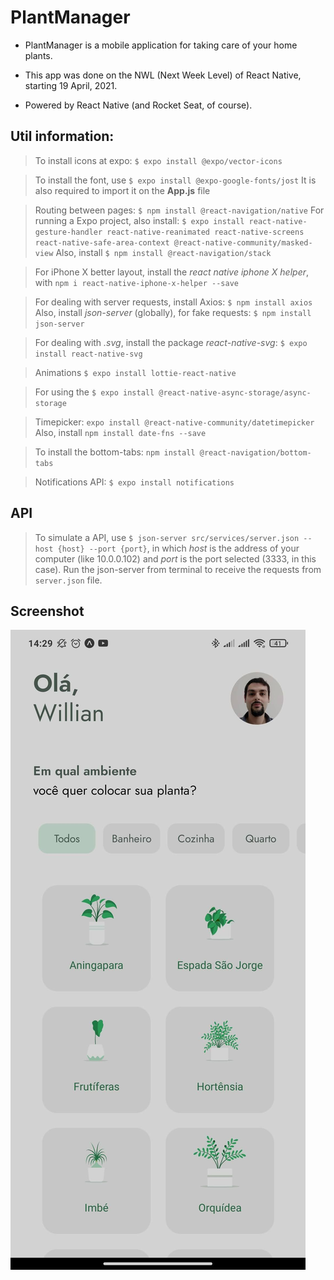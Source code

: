 # PlantManager

- PlantManager is a mobile application for taking care of your home plants.

- This app was done on the NWL (Next Week Level) of React Native, starting 19 April, 2021.

- Powered by React Native (and Rocket Seat, of course).

## Util information:
> To install icons at expo: `$ expo install @expo/vector-icons`

> To install the font, use `$ expo install @expo-google-fonts/jost`
  It is also required to import it on the **App.js** file

> Routing between pages: `$ npm install @react-navigation/native`
  For running a Expo project, also install: `$ expo install react-native-gesture-handler react-native-reanimated react-native-screens react-native-safe-area-context @react-native-community/masked-view`
  Also, install `$ npm install @react-navigation/stack`

> For iPhone X better layout, install the *react native iphone X helper*, with `npm i react-native-iphone-x-helper --save`

> For dealing with server requests, install Axios: `$ npm install axios` 
  Also, install *json-server* (globally), for fake requests: `$ npm install json-server`

> For dealing with *.svg*, install the package *react-native-svg*: `$ expo install react-native-svg`

> Animations `$ expo install lottie-react-native`

> For using the `$ expo install @react-native-async-storage/async-storage`

> Timepicker: `expo install @react-native-community/datetimepicker`
  Also, install `npm install date-fns --save`

> To install the bottom-tabs: `npm install @react-navigation/bottom-tabs`

> Notifications API: `$ expo install notifications`

## API

> To simulate a API, use `$ json-server src/services/server.json --host {host} --port {port}`, in which *host* is the address of your computer (like 10.0.0.102) and *port* is the port selected (3333, in this case).
Run the json-server from terminal to receive the requests from `server.json` file.

## Screenshot

![Screenshot of application](./img.png)
